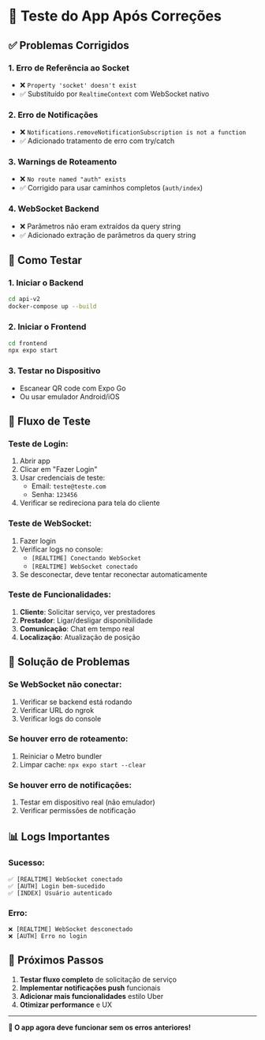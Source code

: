 # 🧪 Teste do App Após Correções

## ✅ Problemas Corrigidos

### 1. **Erro de Referência ao Socket**
- ❌ `Property 'socket' doesn't exist`
- ✅ Substituído por `RealtimeContext` com WebSocket nativo

### 2. **Erro de Notificações**
- ❌ `Notifications.removeNotificationSubscription is not a function`
- ✅ Adicionado tratamento de erro com try/catch

### 3. **Warnings de Roteamento**
- ❌ `No route named "auth" exists`
- ✅ Corrigido para usar caminhos completos (`auth/index`)

### 4. **WebSocket Backend**
- ❌ Parâmetros não eram extraídos da query string
- ✅ Adicionado extração de parâmetros da query string

## 🚀 Como Testar

### **1. Iniciar o Backend**
```bash
cd api-v2
docker-compose up --build
```

### **2. Iniciar o Frontend**
```bash
cd frontend
npx expo start
```

### **3. Testar no Dispositivo**
- Escanear QR code com Expo Go
- Ou usar emulador Android/iOS

## 📱 Fluxo de Teste

### **Teste de Login:**
1. Abrir app
2. Clicar em "Fazer Login"
3. Usar credenciais de teste:
   - Email: `teste@teste.com`
   - Senha: `123456`
4. Verificar se redireciona para tela do cliente

### **Teste de WebSocket:**
1. Fazer login
2. Verificar logs no console:
   - `[REALTIME] Conectando WebSocket`
   - `[REALTIME] WebSocket conectado`
3. Se desconectar, deve tentar reconectar automaticamente

### **Teste de Funcionalidades:**
1. **Cliente**: Solicitar serviço, ver prestadores
2. **Prestador**: Ligar/desligar disponibilidade
3. **Comunicação**: Chat em tempo real
4. **Localização**: Atualização de posição

## 🔧 Solução de Problemas

### **Se WebSocket não conectar:**
1. Verificar se backend está rodando
2. Verificar URL do ngrok
3. Verificar logs do console

### **Se houver erro de roteamento:**
1. Reiniciar o Metro bundler
2. Limpar cache: `npx expo start --clear`

### **Se houver erro de notificações:**
1. Testar em dispositivo real (não emulador)
2. Verificar permissões de notificação

## 📊 Logs Importantes

### **Sucesso:**
```
✅ [REALTIME] WebSocket conectado
✅ [AUTH] Login bem-sucedido
✅ [INDEX] Usuário autenticado
```

### **Erro:**
```
❌ [REALTIME] WebSocket desconectado
❌ [AUTH] Erro no login
```

## 🎯 Próximos Passos

1. **Testar fluxo completo** de solicitação de serviço
2. **Implementar notificações push** funcionais
3. **Adicionar mais funcionalidades** estilo Uber
4. **Otimizar performance** e UX

---

**🎉 O app agora deve funcionar sem os erros anteriores!**
